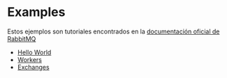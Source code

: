 # Examples

Estos ejemplos son tutoriales encontrados en la [documentación oficial de RabbitMQ](https://www.rabbitmq.com/getstarted.html)

* [Hello World](#01-hello-world)
* [Workers](#02-queues)
* [Exchanges](#03-exchanges)
